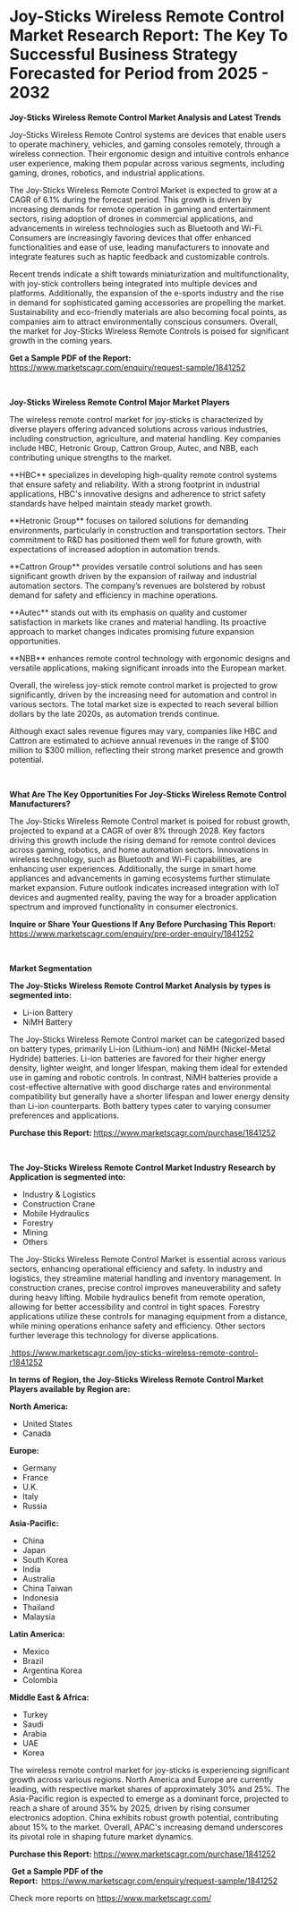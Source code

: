 <p><h1>Joy-Sticks Wireless Remote Control Market Research Report: The Key To Successful Business Strategy Forecasted for Period from 2025 - 2032</h1></p><p><strong>Joy-Sticks Wireless Remote Control Market Analysis and Latest Trends</strong></p>
<p><p>Joy-Sticks Wireless Remote Control systems are devices that enable users to operate machinery, vehicles, and gaming consoles remotely, through a wireless connection. Their ergonomic design and intuitive controls enhance user experience, making them popular across various segments, including gaming, drones, robotics, and industrial applications.</p><p>The Joy-Sticks Wireless Remote Control Market is expected to grow at a CAGR of 6.1% during the forecast period. This growth is driven by increasing demands for remote operation in gaming and entertainment sectors, rising adoption of drones in commercial applications, and advancements in wireless technologies such as Bluetooth and Wi-Fi. Consumers are increasingly favoring devices that offer enhanced functionalities and ease of use, leading manufacturers to innovate and integrate features such as haptic feedback and customizable controls.</p><p>Recent trends indicate a shift towards miniaturization and multifunctionality, with joy-stick controllers being integrated into multiple devices and platforms. Additionally, the expansion of the e-sports industry and the rise in demand for sophisticated gaming accessories are propelling the market. Sustainability and eco-friendly materials are also becoming focal points, as companies aim to attract environmentally conscious consumers. Overall, the market for Joy-Sticks Wireless Remote Controls is poised for significant growth in the coming years.</p></p>
<p><strong>Get a Sample PDF of the Report:&nbsp;</strong> <a href="https://www.marketscagr.com/enquiry/request-sample/1841252?utm_campaign=2468&utm_medium=2&utm_source=Github&utm_content=ia&utm_term=05032025&utm_id=joy-sticks-wireless-remote-control">https://www.marketscagr.com/enquiry/request-sample/1841252</a></p>
<p>&nbsp;</p>
<p><strong>Joy-Sticks Wireless Remote Control Major Market Players</strong></p>
<p><p>The wireless remote control market for joy-sticks is characterized by diverse players offering advanced solutions across various industries, including construction, agriculture, and material handling. Key companies include HBC, Hetronic Group, Cattron Group, Autec, and NBB, each contributing unique strengths to the market.</p><p>**HBC** specializes in developing high-quality remote control systems that ensure safety and reliability. With a strong footprint in industrial applications, HBC's innovative designs and adherence to strict safety standards have helped maintain steady market growth.</p><p>**Hetronic Group** focuses on tailored solutions for demanding environments, particularly in construction and transportation sectors. Their commitment to R&D has positioned them well for future growth, with expectations of increased adoption in automation trends.</p><p>**Cattron Group** provides versatile control solutions and has seen significant growth driven by the expansion of railway and industrial automation sectors. The company’s revenues are bolstered by robust demand for safety and efficiency in machine operations.</p><p>**Autec** stands out with its emphasis on quality and customer satisfaction in markets like cranes and material handling. Its proactive approach to market changes indicates promising future expansion opportunities.</p><p>**NBB** enhances remote control technology with ergonomic designs and versatile applications, making significant inroads into the European market.</p><p>Overall, the wireless joy-stick remote control market is projected to grow significantly, driven by the increasing need for automation and control in various sectors. The total market size is expected to reach several billion dollars by the late 2020s, as automation trends continue.</p><p>Although exact sales revenue figures may vary, companies like HBC and Cattron are estimated to achieve annual revenues in the range of $100 million to $300 million, reflecting their strong market presence and growth potential.</p></p>
<p>&nbsp;</p>
<p><strong>What Are The Key Opportunities For Joy-Sticks Wireless Remote Control Manufacturers?</strong></p>
<p><p>The Joy-Sticks Wireless Remote Control market is poised for robust growth, projected to expand at a CAGR of over 8% through 2028. Key factors driving this growth include the rising demand for remote control devices across gaming, robotics, and home automation sectors. Innovations in wireless technology, such as Bluetooth and Wi-Fi capabilities, are enhancing user experiences. Additionally, the surge in smart home appliances and advancements in gaming ecosystems further stimulate market expansion. Future outlook indicates increased integration with IoT devices and augmented reality, paving the way for a broader application spectrum and improved functionality in consumer electronics.</p></p>
<p><strong>Inquire or Share Your Questions If Any Before Purchasing This Report:</strong> <a href="https://www.marketscagr.com/enquiry/pre-order-enquiry/1841252?utm_campaign=2468&utm_medium=2&utm_source=Github&utm_content=ia&utm_term=05032025&utm_id=joy-sticks-wireless-remote-control">https://www.marketscagr.com/enquiry/pre-order-enquiry/1841252</a></p>
<p>&nbsp;</p>
<p><strong>Market Segmentation</strong></p>
<p><strong>The Joy-Sticks Wireless Remote Control Market Analysis by types is segmented into:</strong></p>
<p><ul><li>Li-ion Battery</li><li>NiMH Battery</li></ul></p>
<p><p>The Joy-Sticks Wireless Remote Control market can be categorized based on battery types, primarily Li-ion (Lithium-ion) and NiMH (Nickel-Metal Hydride) batteries. Li-ion batteries are favored for their higher energy density, lighter weight, and longer lifespan, making them ideal for extended use in gaming and robotic controls. In contrast, NiMH batteries provide a cost-effective alternative with good discharge rates and environmental compatibility but generally have a shorter lifespan and lower energy density than Li-ion counterparts. Both battery types cater to varying consumer preferences and applications.</p></p>
<p><strong>Purchase this Report:&nbsp;</strong><a href="https://www.marketscagr.com/purchase/1841252?utm_campaign=2468&utm_medium=2&utm_source=Github&utm_content=ia&utm_term=05032025&utm_id=joy-sticks-wireless-remote-control">https://www.marketscagr.com/purchase/1841252</a></p>
<p>&nbsp;</p>
<p><strong>The Joy-Sticks Wireless Remote Control Market Industry Research by Application is segmented into:</strong></p>
<p><ul><li>Industry & Logistics</li><li>Construction Crane</li><li>Mobile Hydraulics</li><li>Forestry</li><li>Mining</li><li>Others</li></ul></p>
<p><p>The Joy-Sticks Wireless Remote Control Market is essential across various sectors, enhancing operational efficiency and safety. In industry and logistics, they streamline material handling and inventory management. In construction cranes, precise control improves maneuverability and safety during heavy lifting. Mobile hydraulics benefit from remote operation, allowing for better accessibility and control in tight spaces. Forestry applications utilize these controls for managing equipment from a distance, while mining operations enhance safety and efficiency. Other sectors further leverage this technology for diverse applications.</p></p>
<p><a href="https://www.marketscagr.com/joy-sticks-wireless-remote-control-r1841252?utm_campaign=2468&utm_medium=2&utm_source=Github&utm_content=ia&utm_term=05032025&utm_id=joy-sticks-wireless-remote-control">&nbsp;https://www.marketscagr.com/joy-sticks-wireless-remote-control-r1841252</a></p>
<p><strong>In terms of Region, the Joy-Sticks Wireless Remote Control Market Players available by Region are:</strong></p>
<p>
    <p> <strong> North America: </strong>
        <ul>
            <li>United States</li>
            <li>Canada</li>
        </ul>
        </p> 
    <p> <strong> Europe: </strong>
        <ul>
            <li>Germany</li>
            <li>France</li>
            <li>U.K.</li>
            <li>Italy</li>
            <li>Russia</li>
        </ul>
        </p> 
    <p> <strong> Asia-Pacific: </strong>
        <ul>
            <li>China</li>
            <li>Japan</li>
            <li>South Korea</li>
            <li>India</li>
            <li>Australia</li>
            <li>China Taiwan</li>
            <li>Indonesia</li>
            <li>Thailand</li>
            <li>Malaysia</li>
        </ul>
        </p> 
    <p> <strong> Latin America: </strong>
        <ul>
            <li>Mexico</li>
            <li>Brazil</li>
            <li>Argentina Korea</li>
            <li>Colombia</li>
        </ul>
        </p> 
    <p> <strong> Middle East & Africa: </strong>
        <ul>
            <li>Turkey</li>
            <li>Saudi</li>
            <li>Arabia</li>
            <li>UAE</li>
            <li>Korea</li>
        </ul>
    </p>
    </p>
<p><p>The wireless remote control market for joy-sticks is experiencing significant growth across various regions. North America and Europe are currently leading, with respective market shares of approximately 30% and 25%. The Asia-Pacific region is expected to emerge as a dominant force, projected to reach a share of around 35% by 2025, driven by rising consumer electronics adoption. China exhibits robust growth potential, contributing about 15% to the market. Overall, APAC's increasing demand underscores its pivotal role in shaping future market dynamics.</p></p>
<p><strong>Purchase this Report: </strong><a href="https://www.marketscagr.com/purchase/1841252?utm_campaign=2468&utm_medium=2&utm_source=Github&utm_content=ia&utm_term=05032025&utm_id=joy-sticks-wireless-remote-control">https://www.marketscagr.com/purchase/1841252</a></p>
<p>&nbsp;<strong>Get a Sample PDF of the Report:&nbsp;&nbsp;</strong><a href="https://www.marketscagr.com/enquiry/request-sample/1841252?utm_campaign=2468&utm_medium=2&utm_source=Github&utm_content=ia&utm_term=05032025&utm_id=joy-sticks-wireless-remote-control">https://www.marketscagr.com/enquiry/request-sample/1841252</a></p>
<p><strong></strong></p>
<p>Check more reports on <a href="https://www.marketscagr.com/?utm_campaign=2468&utm_medium=2&utm_source=Github&utm_content=ia&utm_term=05032025&utm_id=joy-sticks-wireless-remote-control">https://www.marketscagr.com/</a></p>